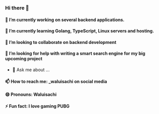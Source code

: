 ### Hi there 👋


#### 🔭 I’m currently working on several backend applications.
#### 🌱 I’m currently learning Golang, TypeScript, Linux servers and hosting.
#### 👯 I’m looking to collaborate on backend development
#### 🤔 I’m looking for help with writing a smart search engine for my big upcoming project
- 💬 Ask me about ...
#### 📫 How to reach me: _waluisachi on social media
#### 😄 Pronouns: Waluisachi
#### ⚡ Fun fact: I love gaming PUBG

